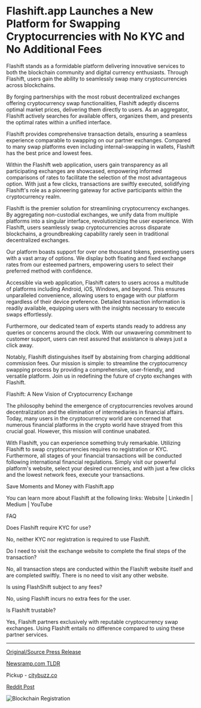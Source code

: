 # Flashift.app Launches a New Platform for Swapping Cryptocurrencies with No KYC and No Additional Fees

Flashift stands as a formidable platform delivering innovative services to both the blockchain community and digital currency enthusiasts. Through Flashift, users gain the ability to seamlessly swap many cryptocurrencies across blockchains.

By forging partnerships with the most robust decentralized exchanges offering cryptocurrency swap functionalities, Flashift adeptly discerns optimal market prices, delivering them directly to users. As an aggregator, Flashift actively searches for available offers, organizes them, and presents the optimal rates within a unified interface.

Flashift provides comprehensive transaction details, ensuring a seamless experience comparable to swapping on our partner exchanges. Compared to many swap platforms even including internal-swapping in wallets, Flashift has the best price and lowest fees.

Within the Flashift web application, users gain transparency as all participating exchanges are showcased, empowering informed comparisons of rates to facilitate the selection of the most advantageous option. With just a few clicks, transactions are swiftly executed, solidifying Flashift's role as a pioneering gateway for active participants within the cryptocurrency realm.

Flashift is the premier solution for streamlining cryptocurrency exchanges. By aggregating non-custodial exchanges, we unify data from multiple platforms into a singular interface, revolutionizing the user experience. With Flashift, users seamlessly swap cryptocurrencies across disparate blockchains, a groundbreaking capability rarely seen in traditional decentralized exchanges.

Our platform boasts support for over one thousand tokens, presenting users with a vast array of options. We display both floating and fixed exchange rates from our esteemed partners, empowering users to select their preferred method with confidence.

Accessible via web application, Flashift caters to users across a multitude of platforms including Android, iOS, Windows, and beyond. This ensures unparalleled convenience, allowing users to engage with our platform regardless of their device preference. Detailed transaction information is readily available, equipping users with the insights necessary to execute swaps effortlessly.

Furthermore, our dedicated team of experts stands ready to address any queries or concerns around the clock. With our unwavering commitment to customer support, users can rest assured that assistance is always just a click away.

Notably, Flashift distinguishes itself by abstaining from charging additional commission fees. Our mission is simple: to streamline the cryptocurrency swapping process by providing a comprehensive, user-friendly, and versatile platform. Join us in redefining the future of crypto exchanges with Flashift.

[](https://flashift.app)

Flashift: A New Vision of Cryptocurrency Exchange

The philosophy behind the emergence of cryptocurrencies revolves around decentralization and the elimination of intermediaries in financial affairs. Today, many users in the cryptocurrency world are concerned that numerous financial platforms in the crypto world have strayed from this crucial goal. However, this mission will continue unabated.

With Flashift, you can experience something truly remarkable. Utilizing Flashift to swap cryptocurrencies requires no registration or KYC. Furthermore, all stages of your financial transactions will be conducted following international financial regulations. Simply visit our powerful platform's website, select your desired currencies, and with just a few clicks and the lowest network fees, execute your transactions.

Save Moments and Money with Flashift.app

You can learn more about Flashift at the following links: Website | LinkedIn | Medium | YouTube

FAQ

Does Flashift require KYC for use?

No, neither KYC nor registration is required to use Flashift.

Do I need to visit the exchange website to complete the final steps of the transaction?

No, all transaction steps are conducted within the Flashift website itself and are completed swiftly. There is no need to visit any other website.

Is using FlashShift subject to any fees?

No, using Flashift incurs no extra fees for the user.

Is Flashift trustable?

Yes, Flashift partners exclusively with reputable cryptocurrency swap exchanges. Using Flashift entails no difference compared to using these partner services. 

---

[Original/Source Press Release](https://blockchainwire.io/press-release/flashiftapp-launches-a-new-platform-for-swapping-cryptocurrencies-with-no-kyc-and-no-additional-fees)
                    

[Newsramp.com TLDR](https://newsramp.com/curated-news/flashift-transforming-cryptocurrency-exchanges/1d88725959fe4ee548670716e7aec52f) 


Pickup - [citybuzz.co](https://citybuzz.co/2024/03/12/flashift-revolutionizes-cryptocurrency-swapping-with-no-kyc-and-zero-fees)
 



[Reddit Post](https://www.reddit.com/r/CryptoNewsInfo/comments/1bdd8kg/flashift_transforming_cryptocurrency_exchanges/) 



![Blockchain Registration](https://cdn.newsramp.app/blockchainwire/qrcode/243/13/pinez1jK.webp)